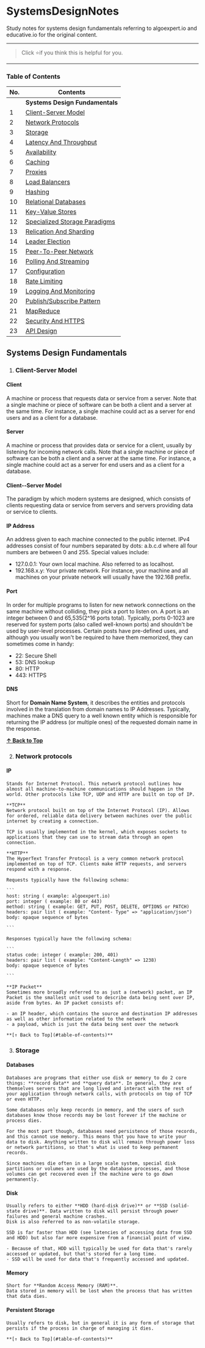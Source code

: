 # SystemsDesignNotes

Study notes for systems design fundamentals referring to algoexpert.io and educative.io for the original content.

---

> Click :star:if you think this is helpful for you.

---

### Table of Contents

| No. | Contents                                                        |
| --- | --------------------------------------------------------------- |
|     | **Systems Design Fundamentals**                                 |
| 1   | [Client-Server Model](#client-server-model)                     |
| 2   | [Network Protocols](#network-protocols)                         |
| 3   | [Storage](#storage)                                             |
| 4   | [Latency And Throughput](#latency-and-throughput)               |
| 5   | [Availability](#availability)                                   |
| 6   | [Caching](#caching)                                             |
| 7   | [Proxies](#proxies)                                             |
| 8   | [Load Balancers](#load-balancers)                               |
| 9   | [Hashing](#hashing)                                             |
| 10  | [Relational Databases](#relational-databases)                   |
| 11  | [Key-Value Stores](#key-value-stores)                           |
| 12  | [Specialized Storage Paradigms](#specialized-storage-paradigms) |
| 13  | [Relication And Sharding](#relication-and-sharding)             |
| 14  | [Leader Election](#leader-election)                             |
| 15  | [Peer-To-Peer Network](#peer-to-peer-network)                   |
| 16  | [Polling And Streaming](#polling-and-streaming)                 |
| 17  | [Configuration](#configuration)                                 |
| 18  | [Rate Limiting](#rate-limiting)                                 |
| 19  | [Logging And Monitoring](#logging-and-monitoring)               |
| 20  | [Publish/Subscribe Pattern](#publish-pattern-subscribe-pattern) |
| 21  | [MapReduce](#mapReduce)                                         |
| 22  | [Security And HTTPS](#security-and-https)                       |
| 23  | [API Design](#api-design)                                       |

## Systems Design Fundamentals

1. ### Client-Server Model

#### **Client**

A machine or process that requests data or service from a server.
Note that a single machine or piece of software can be both a client and a server at the same time. For instance, a single machine could act as a server for end users and as a client for a database.

#### **Server**

A machine or process that provides data or service for a client, usually by listening for incoming network calls.
Note that a single machine or piece of software can be both a client and a server at the same time. For instance, a single machine could act as a server for end users and as a client for a database.

#### **Client--Server Model**

The paradigm by which modern systems are designed, which consists of clients requesting data or service from servers and servers providing data or service to clients.

#### **IP Address**

An address given to each machine connected to the public internet. IPv4 addresses consist of four numbers separated by dots: a.b.c.d where all four numbers are between 0 and 255. Special values include:

-   127.0.0.1: Your own local machine. Also referred to as localhost.
-   192.168.x.y: Your private network. For instance, your machine and all machines on your private network will usually have the 192.168 prefix.

#### **Port**

In order for multiple programs to listen for new network connections on the same machine without colliding, they pick a port to listen on. A port is an integer between 0 and 65,535(2^16 ports total).
Typically, ports 0-1023 are reserved for system ports (also called well-known ports) and shouldn't be used by user-level processes. Certain posts have pre-defined uses, and although you usually won't be required to have them memorized, they can sometimes come in handy:

-   22: Secure Shell
-   53: DNS lookup
-   80: HTTP
-   443: HTTPS

#### **DNS**

Short for **Domain Name System**, it describes the entities and protocols involved in the translation from domain names to IP Addresses. Typically, machines make a DNS query to a well known entity which is responsible for returning the IP address (or multiple ones) of the requested domain name in the response.

**[↑ Back to Top](#table-of-contents)**

2. ### Network protocols

#### **IP**

    Stands for Internet Protocol. This network protocol outlines how almost all machine-to-machine communications should happen in the world. Other protocols like TCP, UDP and HTTP are built on top of IP.

    **TCP**
    Network protocol built on top of the Internet Protocol (IP). Allows for ordered, reliable data delivery between machines over the public internet by creating a connection.

    TCP is usually implemented in the kernel, which exposes sockets to applications that they can use to stream data through an open connection.

    **HTTP**
    The HyperText Transfer Protocol is a very common network protocol implemented on top of TCP. Clients make HTTP requests, and servers respond with a response.

    Requests typically have the following schema:

    ```
    host: string ( example: algoexpert.io)
    port: integer ( example: 80 or 443)
    method: string ( example: GET, PUT, POST, DELETE, OPTIONS or PATCH)
    headers: pair list ( example: "Content- Type" => "application/json")
    body: opaque sequence of bytes

    ```

    Responses typically have the following schema:

    ```
    status code: integer ( example: 200, 401)
    headers: pair list ( example: "Content-Length" => 1238)
    body: opaque sequence of bytes

    ```

    **IP Packet**
    Sometimes more broadly referred to as just a (network) packet, an IP Packet is the smallest unit used to describe data being sent over IP, aside from bytes. An IP packet consists of:

    - an IP header, which contains the source and destination IP addresses as well as other information related to the network
    - a payload, which is just the data being sent over the network

    **[↑ Back to Top](#table-of-contents)**

3. ### Storage

#### **Databases**

    Databases are programs that either use disk or memory to do 2 core things: **record data** and **query data**. In general, they are themselves servers that are long lived and interact with the rest of your application through network calls, with protocols on top of TCP or even HTTP.

    Some databases only keep records in memory, and the users of such databases know those records may be lost forever if the machine or process dies.

    For the most part though, databases need persistence of those records, and this cannot use memory. This means that you have to write your data to disk. Anything written to disk will remain through power loss or network partitions, so that's what is used to keep permanent records.

    Since machines die often in a large scale system, special disk partitions or volumes are used by the database processes, and those volumes can get recovered even if the machine were to go down permanently.

#### **Disk**

    Usually refers to either **HDD (hard-disk drive)** or **SSD (solid-state drive)**. Data written to disk will persist through power failures and general machine crashes.
    Disk is also referred to as non-volatile storage.

    SSD is far faster than HDD (see latencies of accessing data from SSD and HDD) but also far more expensive from a financial point of view.

    - Because of that, HDD will typically be used for data that's rarely accessed or updated, but that's stored for a long time.
    - SSD will be used for data that's frequently accessed and updated.

#### **Memory**

    Short for **Random Access Memory (RAM)**.
    Data stored in memory will be lost when the process that has written that data dies.

#### **Persistent Storage**

    Usually refers to disk, but in general it is any form of storage that persists if the process in charge of managing it dies.

    **[↑ Back to Top](#table-of-contents)**
